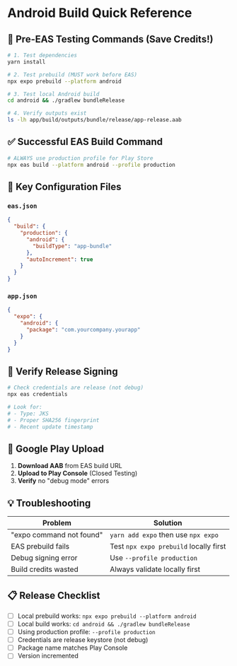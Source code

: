 # Android Build Quick Reference

## 🚀 Pre-EAS Testing Commands (Save Credits!)

```bash
# 1. Test dependencies
yarn install

# 2. Test prebuild (MUST work before EAS)
npx expo prebuild --platform android

# 3. Test local Android build
cd android && ./gradlew bundleRelease

# 4. Verify outputs exist
ls -lh app/build/outputs/bundle/release/app-release.aab
```

## ✅ Successful EAS Build Command

```bash
# ALWAYS use production profile for Play Store
npx eas build --platform android --profile production
```

## 🔧 Key Configuration Files

### `eas.json`
```json
{
  "build": {
    "production": {
      "android": {
        "buildType": "app-bundle"
      },
      "autoIncrement": true
    }
  }
}
```

### `app.json`
```json
{
  "expo": {
    "android": {
      "package": "com.yourcompany.yourapp"
    }
  }
}
```

## 🔑 Verify Release Signing

```bash
# Check credentials are release (not debug)
npx eas credentials

# Look for:
# - Type: JKS
# - Proper SHA256 fingerprint
# - Recent update timestamp
```

## 📱 Google Play Upload

1. **Download AAB** from EAS build URL
2. **Upload to Play Console** (Closed Testing)
3. **Verify** no "debug mode" errors

## 💡 Troubleshooting

| Problem | Solution |
|---------|----------|
| "expo command not found" | `yarn add expo` then use `npx expo` |
| EAS prebuild fails | Test `npx expo prebuild` locally first |
| Debug signing error | Use `--profile production` |
| Build credits wasted | Always validate locally first |

## 📋 Release Checklist

- [ ] Local prebuild works: `npx expo prebuild --platform android`
- [ ] Local build works: `cd android && ./gradlew bundleRelease`
- [ ] Using production profile: `--profile production`
- [ ] Credentials are release keystore (not debug)
- [ ] Package name matches Play Console
- [ ] Version incremented
